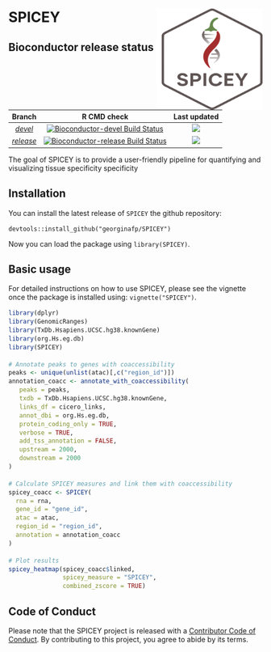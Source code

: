 # SPICEY <img src="man/figures/SPICEY_LOGO.svg" width="200px" height="200px" align="right" style="padding-left:10px;background-color:white;"/>

<!-- badges: start -->

<!-- badges: end -->

## Bioconductor release status

| Branch | R CMD check | Last updated |
|:------------------------:|:------------------------:|:-------------------:|
| [*devel*](http://bioconductor.org/packages/devel/bioc/html/SPICEY.html) | [![Bioconductor-devel Build Status](http://bioconductor.org/shields/build/devel/bioc/SPICEY.svg)](http://bioconductor.org/checkResults/devel/bioc-LATEST/SPICEY) | ![](http://bioconductor.org/shields/lastcommit/devel/bioc/SPICEY.svg) |
| [*release*](http://bioconductor.org/packages/release/bioc/html/SPICEY.html) | [![Bioconductor-release Build Status](http://bioconductor.org/shields/build/release/bioc/SPICEY.svg)](http://bioconductor.org/checkResults/release/bioc-LATEST/SPICEY) | ![](http://bioconductor.org/shields/lastcommit/release/bioc/SPICEY.svg) |

The goal of SPICEY is to provide a user-friendly pipeline for quantifying and visualizing tissue specificity specificity

## Installation

You can install the latest release of `SPICEY` the github repository:

```         
devtools::install_github("georginafp/SPICEY")
```

Now you can load the package using `library(SPICEY)`.

## Basic usage

For detailed instructions on how to use SPICEY, please see the vignette once the package is installed using: `vignette("SPICEY")`.

``` r
library(dplyr)
library(GenomicRanges)
library(TxDb.Hsapiens.UCSC.hg38.knownGene)
library(org.Hs.eg.db)
library(SPICEY)

# Annotate peaks to genes with coaccessibility
peaks <- unique(unlist(atac)[,c("region_id")])
annotation_coacc <- annotate_with_coaccessibility(
   peaks = peaks,
   txdb = TxDb.Hsapiens.UCSC.hg38.knownGene,
   links_df = cicero_links,
   annot_dbi = org.Hs.eg.db,
   protein_coding_only = TRUE,
   verbose = TRUE,
   add_tss_annotation = FALSE,
   upstream = 2000,
   downstream = 2000
)

# Calculate SPICEY measures and link them with coaccessibility
spicey_coacc <- SPICEY(
  rna = rna,
  gene_id = "gene_id",
  atac = atac,
  region_id = "region_id",
  annotation = annotation_coacc
)

# Plot results
spicey_heatmap(spicey_coacc$linked, 
               spicey_measure = "SPICEY",
               combined_zscore = TRUE)
```

## Code of Conduct

Please note that the SPICEY project is released with a [Contributor Code of Conduct](https://contributor-covenant.org/version/2/0/CODE_OF_CONDUCT.html). By contributing to this project, you agree to abide by its terms.
